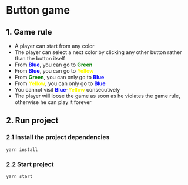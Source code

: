 # Button game

## 1. Game rule
- A player can start from any color
- The player can select a next color by clicking any other button rather than the button itself
- From <span style="color:blue">**Blue**</span>, you can go to <span style="color:green">**Green**</span>
- From <span style="color:blue">**Blue**</span>, you can go to <span style="color:yellow">**Yellow**</span>
- From <span style="color:green">**Green**</span>, you can only go to <span style="color:blue">**Blue**</span>
- From <span style="color:yellow">**Yellow**</span>, you can only go to <span style="color:blue">**Blue**</span>
- You cannot visit <span style="color:blue">**Blue**</span>-<span style="color:yellow">**Yellow**</span> consecutively
- The player will loose the game as soon as he violates the game rule, otherwise he can play it forever

## 2. Run project
### 2.1 Install the project dependencies
```
yarn install
```

### 2.2 Start project
```
yarn start
```